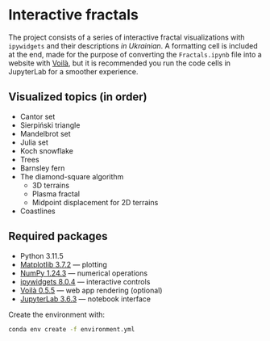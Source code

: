 # Interactive fractals
The project consists of a series of interactive fractal visualizations with `ipywidgets` and their descriptions *in Ukrainian*. A formatting cell is included at the end, made for the purpose of converting the `Fractals.ipynb` file into a website with [Voilà](https://voila.readthedocs.io/en/stable/using.html), but it is recommended you run the code cells in JupyterLab for a smoother experience.

## Visualized topics (in order)
- Cantor set
- Sierpiński triangle
- Mandelbrot set
- Julia set
- Koch snowflake
- Trees
- Barnsley fern
- The diamond-square algorithm
  + 3D terrains
  + Plasma fractal
  + Midpoint displacement for 2D terrains
- Coastlines

## Required packages
- Python 3.11.5
- [Matplotlib 3.7.2](https://matplotlib.org/) — plotting
- [NumPy 1.24.3](https://numpy.org/) — numerical operations
- [ipywidgets 8.0.4](https://ipywidgets.readthedocs.io/) — interactive controls
- [Voilà 0.5.5](https://voila.readthedocs.io/) — web app rendering (optional)
- [JupyterLab 3.6.3](https://jupyterlab.readthedocs.io/) — notebook interface

Create the environment with:

```bash
conda env create -f environment.yml
```
